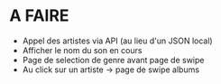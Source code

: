 # A FAIRE

- Appel des artistes via API (au lieu d'un JSON local)
- Afficher le nom du son en cours
- Page de selection de genre avant page de swipe
- Au click sur un artiste -> page de swipe albums